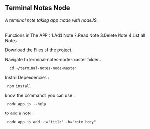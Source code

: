 ## Terminal Notes Node

###### A terminal note taking app made with nodeJS.
Functions in The APP : 
1.Add Note
2.Read Note
3.Delete Note
4.List all Notes

Download the Files of the project.

Navigate to terminal-notes-node-master folder..
```
  cd ~/terminal-notes-node-master
```
Install Dependencies :
```
 npm install
```
know the commands you can use :
```
 node app.js --help
```
to add a note : 
```
 node app.js add -t="title" -b="note body"
```
